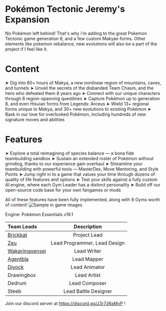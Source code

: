 # Pokémon Tectonic Jeremy's Expansion
No Pokémon left behind! That's why i'm adding to the great Pokemon Tectonic game generation 9, and a few custom Makyan forms. Other elements like pokemon rebalance, new evolutions will also be a part of the project if I feel like it.

# Content
➤ Dig into 60+ hours of Makya, a new nonlinear region of mountains, caves, and tunnels
➤ Unveil the secrets of the disbanded Team Chasm, and the hero who defeated them 8 years ago
➤ Connect with our unique characters through 8 region-spanning questlines
➤ Capture Pokémon up to generation 8, and even Hisuian forms from Legends: Arceus
➤ Wield 13+ regional forms unique to Makya, and 30+ new evolutions to existing Pokémon
➤ Bask in our love for overlooked Pokémon, including hundreds of new signature moves and abilities

# Features
➤ Explore a total reimagining of species balance — a bona fide teambuilding sandbox
➤ Sustain an extended roster of Pokémon without grinding, thanks to our experience gain overhaul
➤ Streamline your teambuilding with powerful tools — MasterDex, Move Mentoring, and Style Points
➤ Jump right in to a game that values your time through dozens of quality of life features and options
➤ Test your skills against a fully custom AI engine, where each Gym Leader has a distinct personality
➤ Build off our open-source code base for your own fangames or mods

All of these features have been fully implemented, along with 8 Gyms worth of content!
![Sample in game images](https://cdn.discordapp.com/attachments/903083554777473077/1028035807426130000/new_advert_stitch_pokemon_tectonic.png)

Engine: Pokémon Essentials v19.1

| Team Leads      | Description |
| :---        |    :----:   |
|<a href="https://github.com/3rickbat">Brickbat</a>      | Project Lead|
|<a href="https://github.com/xeuorux">Zeu</a>   | Lead Programmer, Lead Design|
|<a href="https://github.com/wakarimasensei">Wakarimasensei</a>|Lead Writer|
|<a href="https://github.com/reinkejoel">Agentbla</a>|Lead Mapper|
|<a href="https://github.com/Divock">Divock</a>|Lead Animator|
|Drawingbox|Lead Artist|
|Dedrum|Lead Composer|
|Steeb|Lead Battle Designer|

Join our discord server at https://discord.gg/J3r7zRaMvP !  
